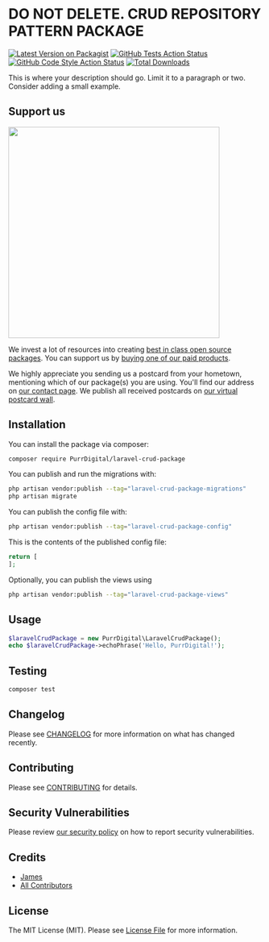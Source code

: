 # DO NOT DELETE. CRUD REPOSITORY PATTERN PACKAGE

[![Latest Version on Packagist](https://img.shields.io/packagist/v/PurrDigital/laravel-crud-package.svg?style=flat-square)](https://packagist.org/packages/PurrDigital/laravel-crud-package)
[![GitHub Tests Action Status](https://img.shields.io/github/workflow/status/PurrDigital/laravel-crud-package/run-tests?label=tests)](https://github.com/PurrDigital/laravel-crud-package/actions?query=workflow%3Arun-tests+branch%3Amain)
[![GitHub Code Style Action Status](https://img.shields.io/github/workflow/status/PurrDigital/laravel-crud-package/Check%20&%20fix%20styling?label=code%20style)](https://github.com/PurrDigital/laravel-crud-package/actions?query=workflow%3A"Check+%26+fix+styling"+branch%3Amain)
[![Total Downloads](https://img.shields.io/packagist/dt/PurrDigital/laravel-crud-package.svg?style=flat-square)](https://packagist.org/packages/PurrDigital/laravel-crud-package)

This is where your description should go. Limit it to a paragraph or two. Consider adding a small example.

## Support us

[<img src="https://github-ads.s3.eu-central-1.amazonaws.com/laravel-crud-package.jpg?t=1" width="419px" />](https://spatie.be/github-ad-click/laravel-crud-package)

We invest a lot of resources into creating [best in class open source packages](https://spatie.be/open-source). You can support us by [buying one of our paid products](https://spatie.be/open-source/support-us).

We highly appreciate you sending us a postcard from your hometown, mentioning which of our package(s) you are using. You'll find our address on [our contact page](https://spatie.be/about-us). We publish all received postcards on [our virtual postcard wall](https://spatie.be/open-source/postcards).

## Installation

You can install the package via composer:

```bash
composer require PurrDigital/laravel-crud-package
```

You can publish and run the migrations with:

```bash
php artisan vendor:publish --tag="laravel-crud-package-migrations"
php artisan migrate
```

You can publish the config file with:

```bash
php artisan vendor:publish --tag="laravel-crud-package-config"
```

This is the contents of the published config file:

```php
return [
];
```

Optionally, you can publish the views using

```bash
php artisan vendor:publish --tag="laravel-crud-package-views"
```

## Usage

```php
$laravelCrudPackage = new PurrDigital\LaravelCrudPackage();
echo $laravelCrudPackage->echoPhrase('Hello, PurrDigital!');
```

## Testing

```bash
composer test
```

## Changelog

Please see [CHANGELOG](CHANGELOG.md) for more information on what has changed recently.

## Contributing

Please see [CONTRIBUTING](.github/CONTRIBUTING.md) for details.

## Security Vulnerabilities

Please review [our security policy](../../security/policy) on how to report security vulnerabilities.

## Credits

- [James](https://github.com/PurrDigital)
- [All Contributors](../../contributors)

## License

The MIT License (MIT). Please see [License File](LICENSE.md) for more information.
